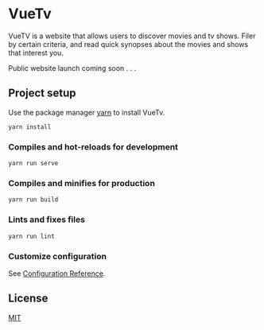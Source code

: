# VueTv  
VueTV is a website that allows users to discover movies and tv shows. Filer by certain criteria, and read quick synopses about the movies and shows that interest you.  

Public website launch coming soon . . .

## Project setup

Use the package manager [yarn](https://yarnpkg.com/en/) to install VueTv.
  
```
yarn install
```

### Compiles and hot-reloads for development
```
yarn run serve
```

### Compiles and minifies for production
```
yarn run build
```


### Lints and fixes files
```
yarn run lint
```

### Customize configuration
See [Configuration Reference](https://cli.vuejs.org/config/).


## License
[MIT](https://choosealicense.com/licenses/mit/)